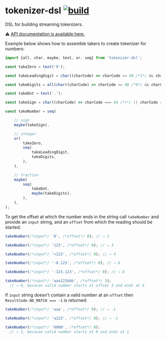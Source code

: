 # tokenizer-dsl [![build](https://github.com/smikhalevski/tokenizer-dsl/actions/workflows/master.yml/badge.svg?branch=master&event=push)](https://github.com/smikhalevski/tokenizer-dsl/actions/workflows/master.yml)

DSL for building streaming tokenizers.

⚠️ [API documentation is available here.](https://smikhalevski.github.io/tokenizer-dsl/)

Example below shows how to assemble takers to create tokenizer for numbers:

```ts
import {all, char, maybe, text, or, seq} from 'tokenizer-dsl';

const takeZero = text('0');

const takeLeadingDigit = char((charCode) => charCode >= 49 /*1*/ && charCode <= 57 /*9*/);

const takeDigits = all(char((charCode) => charCode >= 48 /*0*/ && charCode <= 57 /*9*/));

const takeDot = text('.');

const takeSign = char((charCode) => charCode === 43 /*+*/ || charCode === 45 /*-*/);

const takeNumber = seq(

    // sign
    maybe(takeSign),

    // integer
    or(
        takeZero,
        seq(
            takeLeadingDigit,
            takeDigits,
        ),
    ),

    // fraction
    maybe(
        seq(
            takeDot,
            maybe(takeDigits),
        ),
    ),
);
```

To get the offset at which the number ends in the string call `takeNumber` and provide an `input` string, and
an `offset` from which the reading should be started:

```ts
takeNumber(/*input*/ '0', /*offset*/ 0); // → 1

takeNumber(/*input*/ '123', /*offset*/ 0); // → 3

takeNumber(/*input*/ '+123', /*offset*/ 0); // → 4

takeNumber(/*input*/ '-0.123', /*offset*/ 0); // → 6

takeNumber(/*input*/ '-123.123', /*offset*/ 0); // → 8

takeNumber(/*input*/ 'aaa123bbb', /*offset*/ 3);
  // → 6, because valid number starts at offset 3 and ends at 6
```

If `input` string doesn't contain a valid number at an `offset` then `ResultCode.NO_MATCH === -1` is returned:

```ts
takeNumber(/*input*/ 'aaa', /*offset*/ 0); // → -1

takeNumber(/*input*/ 'a123', /*offset*/ 0); // → -1

takeNumber(/*input*/ '0000', /*offset*/ 0);
  // → 1, because valid number starts at 0 and ends at 1 
```

